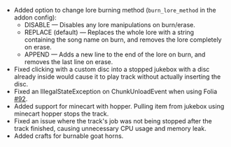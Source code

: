 - Added option to change lore burning method (`burn_lore_method` in the addon config):
  - DISABLE — Disables any lore manipulations on burn/erase.
  - REPLACE (default) — Replaces the whole lore with a string containing the song name on burn, and removes the lore completely on erase.
  - APPEND — Adds a new line to the end of the lore on burn, and removes the last line on erase.
- Fixed clicking with a custom disc into a stopped jukebox with a disc already inside would cause it to play track without actually inserting the disc.
- Fixed an IllegalStateException on ChunkUnloadEvent when using Folia [#92](https://github.com/plasmoapp/pv-addon-discs/issues/92).
- Added support for minecart with hopper. Pulling item from jukebox using minecart hopper stops the track.
- Fixed an issue where the track's job was not being stopped after the track finished, causing unnecessary CPU usage and memory leak.
- Added crafts for burnable goat horns.